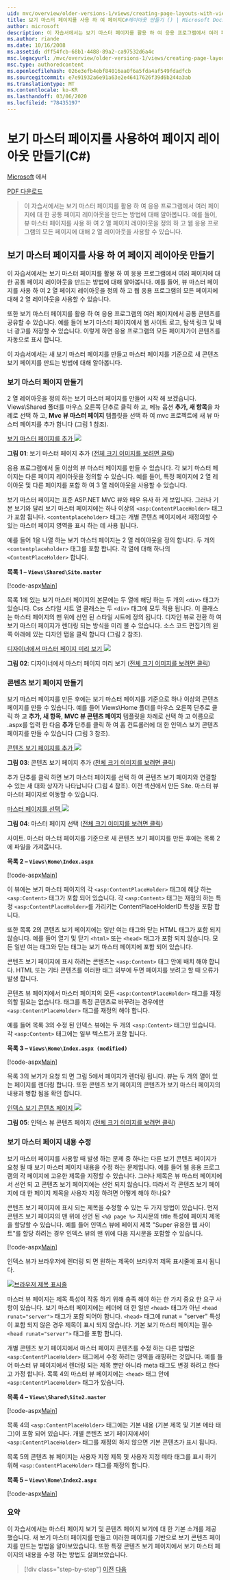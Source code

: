 ```yaml
---
uid: mvc/overview/older-versions-1/views/creating-page-layouts-with-view-master-pages-cs
title: 보기 마스터 페이지를 사용 하 여 페이지C#레이아웃 만들기 () | Microsoft Docs
author: microsoft
description: 이 자습서에서는 보기 마스터 페이지를 활용 하 여 응용 프로그램에서 여러 페이지에 대 한 공통 페이지 레이아웃을 만드는 방법에 대해 알아봅니다. ...를 사용 하 여
ms.author: riande
ms.date: 10/16/2008
ms.assetid: dff54fcb-68b1-4488-89a2-ca97532d6a4c
msc.legacyurl: /mvc/overview/older-versions-1/views/creating-page-layouts-with-view-master-pages-cs
msc.type: authoredcontent
ms.openlocfilehash: 026e3efb4ebf84016aa0f6a5fda4af549fdadfcb
ms.sourcegitcommit: e7e91932a6e91a63e2e46417626f39d6b244a3ab
ms.translationtype: MT
ms.contentlocale: ko-KR
ms.lasthandoff: 03/06/2020
ms.locfileid: "78435197"
---
```

# <a name="creating-page-layouts-with-view-master-pages-c"></a>보기 마스터 페이지를 사용하여 페이지 레이아웃 만들기(C#)

[Microsoft](https://github.com/microsoft) 에서

[PDF 다운로드](https://download.microsoft.com/download/e/f/3/ef3f2ff6-7424-48f7-bdaa-180ef64c3490/ASPNET_MVC_Tutorial_12_CS.pdf)

> 이 자습서에서는 보기 마스터 페이지를 활용 하 여 응용 프로그램에서 여러 페이지에 대 한 공통 페이지 레이아웃을 만드는 방법에 대해 알아봅니다. 예를 들어, 뷰 마스터 페이지를 사용 하 여 2 열 페이지 레이아웃을 정의 하 고 웹 응용 프로그램의 모든 페이지에 대해 2 열 레이아웃을 사용할 수 있습니다.

## <a name="creating-page-layouts-with-view-master-pages"></a>보기 마스터 페이지를 사용 하 여 페이지 레이아웃 만들기

이 자습서에서는 보기 마스터 페이지를 활용 하 여 응용 프로그램에서 여러 페이지에 대 한 공통 페이지 레이아웃을 만드는 방법에 대해 알아봅니다. 예를 들어, 뷰 마스터 페이지를 사용 하 여 2 열 페이지 레이아웃을 정의 하 고 웹 응용 프로그램의 모든 페이지에 대해 2 열 레이아웃을 사용할 수 있습니다.

또한 보기 마스터 페이지를 활용 하 여 응용 프로그램의 여러 페이지에서 공통 콘텐츠를 공유할 수 있습니다. 예를 들어 보기 마스터 페이지에서 웹 사이트 로고, 탐색 링크 및 배너 광고를 저장할 수 있습니다. 이렇게 하면 응용 프로그램의 모든 페이지가이 콘텐츠를 자동으로 표시 합니다.

이 자습서에서는 새 보기 마스터 페이지를 만들고 마스터 페이지를 기준으로 새 콘텐츠 보기 페이지를 만드는 방법에 대해 알아봅니다.

### <a name="creating-a-view-master-page"></a>보기 마스터 페이지 만들기

2 열 레이아웃을 정의 하는 보기 마스터 페이지를 만들어 시작 해 보겠습니다. Views\Shared 폴더를 마우스 오른쪽 단추로 클릭 하 고, 메뉴 옵션 **추가, 새 항목**을 차례로 선택 하 고, **Mvc 뷰 마스터 페이지** 템플릿을 선택 하 여 mvc 프로젝트에 새 뷰 마스터 페이지를 추가 합니다 (그림 1 참조).

[보기 마스터 페이지를 추가 ![](creating-page-layouts-with-view-master-pages-cs/_static/image2.png)](creating-page-layouts-with-view-master-pages-cs/_static/image1.png)

**그림 01**: 보기 마스터 페이지 추가 ([전체 크기 이미지를 보려면 클릭](creating-page-layouts-with-view-master-pages-cs/_static/image3.png))

응용 프로그램에서 둘 이상의 뷰 마스터 페이지를 만들 수 있습니다. 각 보기 마스터 페이지는 다른 페이지 레이아웃을 정의할 수 있습니다. 예를 들어, 특정 페이지에 2 열 레이아웃 및 다른 페이지를 포함 하 여 3 열 레이아웃을 사용할 수 있습니다.

보기 마스터 페이지는 표준 ASP.NET MVC 뷰와 매우 유사 하 게 보입니다. 그러나 기본 보기와 달리 보기 마스터 페이지에는 하나 이상의 `<asp:ContentPlaceHolder>` 태그가 포함 됩니다. `<contentplaceholder>` 태그는 개별 콘텐츠 페이지에서 재정의할 수 있는 마스터 페이지 영역을 표시 하는 데 사용 됩니다.

예를 들어 1을 나열 하는 보기 마스터 페이지는 2 열 레이아웃을 정의 합니다. 두 개의 `<contentplaceholder>` 태그를 포함 합니다. 각 열에 대해 하나의 `<ContentPlaceHolder>` 합니다.

**목록 1 – `Views\Shared\Site.master`**

[!code-aspx[Main](creating-page-layouts-with-view-master-pages-cs/samples/sample1.aspx)]

목록 1에 있는 보기 마스터 페이지의 본문에는 두 열에 해당 하는 두 개의 `<div>` 태그가 있습니다. Css 스타일 시트 열 클래스는 두 `<div>` 태그에 모두 적용 됩니다. 이 클래스는 마스터 페이지의 맨 위에 선언 된 스타일 시트에 정의 됩니다. 디자인 뷰로 전환 하 여 보기 마스터 페이지가 렌더링 되는 방식을 미리 볼 수 있습니다. 소스 코드 편집기의 왼쪽 아래에 있는 디자인 탭을 클릭 합니다 (그림 2 참조).

[디자이너에서 마스터 페이지 미리 보기 ![](creating-page-layouts-with-view-master-pages-cs/_static/image5.png)](creating-page-layouts-with-view-master-pages-cs/_static/image4.png)

**그림 02**: 디자이너에서 마스터 페이지 미리 보기 ([전체 크기 이미지를 보려면 클릭](creating-page-layouts-with-view-master-pages-cs/_static/image6.png))

### <a name="creating-a-view-content-page"></a>콘텐츠 보기 페이지 만들기

보기 마스터 페이지를 만든 후에는 보기 마스터 페이지를 기준으로 하나 이상의 콘텐츠 페이지를 만들 수 있습니다. 예를 들어 Views\Home 폴더를 마우스 오른쪽 단추로 클릭 하 고 **추가, 새 항목**, **MVC 뷰 콘텐츠 페이지** 템플릿을 차례로 선택 하 고 이름으로 .aspx를 입력 한 다음 **추가** 단추를 클릭 하 여 홈 컨트롤러에 대 한 인덱스 보기 콘텐츠 페이지를 만들 수 있습니다 (그림 3 참조).

[콘텐츠 보기 페이지를 추가 ![](creating-page-layouts-with-view-master-pages-cs/_static/image8.png)](creating-page-layouts-with-view-master-pages-cs/_static/image7.png)

**그림 03**: 콘텐츠 보기 페이지 추가 ([전체 크기 이미지를 보려면 클릭](creating-page-layouts-with-view-master-pages-cs/_static/image9.png))

추가 단추를 클릭 하면 보기 마스터 페이지를 선택 하 여 콘텐츠 보기 페이지와 연결할 수 있는 새 대화 상자가 나타납니다 (그림 4 참조). 이전 섹션에서 만든 Site. 마스터 뷰 마스터 페이지로 이동할 수 있습니다.

[마스터 페이지를 선택 ![](creating-page-layouts-with-view-master-pages-cs/_static/image11.png)](creating-page-layouts-with-view-master-pages-cs/_static/image10.png)

**그림 04**: 마스터 페이지 선택 ([전체 크기 이미지를 보려면 클릭](creating-page-layouts-with-view-master-pages-cs/_static/image12.png))

사이트. 마스터 마스터 페이지를 기준으로 새 콘텐츠 보기 페이지를 만든 후에는 목록 2에 파일을 가져옵니다.

**목록 2 – `Views\Home\Index.aspx`**

[!code-aspx[Main](creating-page-layouts-with-view-master-pages-cs/samples/sample2.aspx)]

이 뷰에는 보기 마스터 페이지의 각 `<asp:ContentPlaceHolder>` 태그에 해당 하는 `<asp:Content>` 태그가 포함 되어 있습니다. 각 `<asp:Content>` 태그는 재정의 하는 특정 `<asp:ContentPlaceHolder>`를 가리키는 ContentPlaceHolderID 특성을 포함 합니다.

또한 목록 2의 콘텐츠 보기 페이지에는 일반 여는 태그와 닫는 HTML 태그가 포함 되지 않습니다. 예를 들어 열기 및 닫기 `<html>` 또는 `<head>` 태그가 포함 되지 않습니다. 모든 일반 여는 태그와 닫는 태그는 보기 마스터 페이지에 포함 되어 있습니다.

콘텐츠 보기 페이지에 표시 하려는 콘텐츠는 `<asp:Content>` 태그 안에 배치 해야 합니다. HTML 또는 기타 콘텐츠를 이러한 태그 외부에 두면 페이지를 보려고 할 때 오류가 발생 합니다.

콘텐츠 뷰 페이지에서 마스터 페이지의 모든 `<asp:ContentPlaceHolder>` 태그를 재정의할 필요는 없습니다. 태그를 특정 콘텐츠로 바꾸려는 경우에만 `<asp:ContentPlaceHolder>` 태그를 재정의 해야 합니다.

예를 들어 목록 3의 수정 된 인덱스 뷰에는 두 개의 `<asp:Content>` 태그만 있습니다. 각 `<asp:Content>` 태그에는 일부 텍스트가 포함 됩니다.

**목록 3 – `Views\Home\Index.aspx (modified)`**

[!code-aspx[Main](creating-page-layouts-with-view-master-pages-cs/samples/sample3.aspx)]

목록 3의 보기가 요청 되 면 그림 5에서 페이지가 렌더링 됩니다. 뷰는 두 개의 열이 있는 페이지를 렌더링 합니다. 또한 콘텐츠 보기 페이지의 콘텐츠가 보기 마스터 페이지의 내용과 병합 됨을 확인 합니다.

[인덱스 보기 콘텐츠 페이지 ![](creating-page-layouts-with-view-master-pages-cs/_static/image14.png)](creating-page-layouts-with-view-master-pages-cs/_static/image13.png)

**그림 05**: 인덱스 뷰 콘텐츠 페이지 ([전체 크기 이미지를 보려면 클릭](creating-page-layouts-with-view-master-pages-cs/_static/image15.png))

### <a name="modifying-view-master-page-content"></a>보기 마스터 페이지 내용 수정

보기 마스터 페이지를 사용할 때 발생 하는 문제 중 하나는 다른 보기 콘텐츠 페이지가 요청 될 때 보기 마스터 페이지 내용을 수정 하는 문제입니다. 예를 들어 웹 응용 프로그램의 각 페이지에 고유한 제목을 지정할 수 있습니다. 그러나 제목은 뷰 마스터 페이지에서 선언 되 고 콘텐츠 보기 페이지에는 선언 되지 않습니다. 따라서 각 콘텐츠 보기 페이지에 대 한 페이지 제목을 사용자 지정 하려면 어떻게 해야 하나요?

콘텐츠 보기 페이지에 표시 되는 제목을 수정할 수 있는 두 가지 방법이 있습니다. 먼저 콘텐츠 보기 페이지의 맨 위에 선언 된 `<%@ page %>` 지시문의 title 특성에 페이지 제목을 할당할 수 있습니다. 예를 들어 인덱스 뷰에 페이지 제목 "Super 유용한 웹 사이트"를 할당 하려는 경우 인덱스 뷰의 맨 위에 다음 지시문을 포함할 수 있습니다.

[!code-aspx[Main](creating-page-layouts-with-view-master-pages-cs/samples/sample4.aspx)]

인덱스 뷰가 브라우저에 렌더링 되 면 원하는 제목이 브라우저 제목 표시줄에 표시 됩니다.

[![브라우저 제목 표시줄](creating-page-layouts-with-view-master-pages-cs/_static/image17.png)](creating-page-layouts-with-view-master-pages-cs/_static/image16.png)

마스터 뷰 페이지는 제목 특성이 작동 하기 위해 충족 해야 하는 한 가지 중요 한 요구 사항이 있습니다. 보기 마스터 페이지에는 헤더에 대 한 일반 `<head>` 태그가 아닌 `<head runat="server">` 태그가 포함 되어야 합니다. `<head>` 태그에 runat = "server" 특성이 포함 되지 않은 경우 제목이 표시 되지 않습니다. 기본 보기 마스터 페이지는 필수 `<head runat="server">` 태그를 포함 합니다.

개별 콘텐츠 보기 페이지에서 마스터 페이지 콘텐츠를 수정 하는 다른 방법은 `<asp:ContentPlaceHolder>` 태그에서 수정 하려는 영역을 래핑하는 것입니다. 예를 들어 마스터 뷰 페이지에서 렌더링 되는 제목 뿐만 아니라 meta 태그도 변경 하려고 한다고 가정 합니다. 목록 4의 마스터 뷰 페이지에는 `<head>` 태그 안에 `<asp:ContentPlaceHolder>` 태그가 있습니다.

**목록 4 – `Views\Shared\Site2.master`**

[!code-aspx[Main](creating-page-layouts-with-view-master-pages-cs/samples/sample5.aspx)]

목록 4의 `<asp:ContentPlaceHolder>` 태그에는 기본 내용 (기본 제목 및 기본 메타 태그)이 포함 되어 있습니다. 개별 콘텐츠 보기 페이지에서이 `<asp:ContentPlaceHolder>` 태그를 재정의 하지 않으면 기본 콘텐츠가 표시 됩니다.

목록 5의 콘텐츠 뷰 페이지는 사용자 지정 제목 및 사용자 지정 메타 태그를 표시 하기 위해 `<asp:ContentPlaceHolder>` 태그를 재정의 합니다.

**목록 5 – `Views\Home\Index2.aspx`**

[!code-aspx[Main](creating-page-layouts-with-view-master-pages-cs/samples/sample6.aspx)]

### <a name="summary"></a>요약

이 자습서에서는 마스터 페이지 보기 및 콘텐츠 페이지 보기에 대 한 기본 소개를 제공 했습니다. 새 보기 마스터 페이지를 만들고 이러한 페이지를 기반으로 보기 콘텐츠 페이지를 만드는 방법을 알아보았습니다. 또한 특정 콘텐츠 보기 페이지에서 보기 마스터 페이지의 내용을 수정 하는 방법도 살펴보았습니다.

> [!div class="step-by-step"]
> [이전](using-the-tagbuilder-class-to-build-html-helpers-cs.md)
> [다음](passing-data-to-view-master-pages-cs.md)
